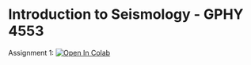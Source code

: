 # Introduction to Seismology - GPHY 4553

Assignment 1: 
[![Open In Colab](https://colab.research.google.com/assets/colab-badge.svg)](https://colab.research.google.com/github/jakewalter/intro_seismology/blob/main/homework_matrix.ipynb)

